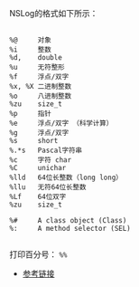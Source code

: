  NSLog的格式如下所示：

````objc

%@     对象
%i     整数
%d,    double
%u     无符整形
%f     浮点/双字
%x, %X 二进制整数
%o     八进制整数
%zu    size_t
%p     指针
%e     浮点/双字 （科学计算）
%g     浮点/双字 
%s     short 
%.*s   Pascal字符串
%c     字符 char
%C     unichar
%lld   64位长整数（long long）
%llu   无符64位长整数
%Lf    64位双字
%zu	   size_t

%#     A class object (Class)
%:     A method selector (SEL)


````

打印百分号： ````%%````

-	[参考链接](https://developer.apple.com/library/ios/documentation/Cocoa/Conceptual/ObjCRuntimeGuide/Articles/ocrtTypeEncodings.html#//apple_ref/doc/uid/TP40008048-CH100-SW1)